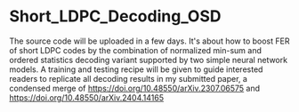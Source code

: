 # Short_LDPC_Decoding_OSD
The source code will be uploaded in a few days. It's about how to boost FER of short LDPC codes by the combination of normalized min-sum and ordered statistics decoding variant supported by two simple neural network models. A training and testing recipe will be given to guide interested readers to replicate all decoding results in my submitted paper, a condensed merge of https://doi.org/10.48550/arXiv.2307.06575 and https://doi.org/10.48550/arXiv.2404.14165
